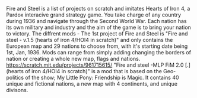   Fire and Steel is a list of projects on scratch and imitates Hearts of Iron 4, a Pardox interacive grand strategy game. You take charge of any country during 1936 and navigate through the Second World War. Each nation has its own military and industry and the aim of the game is to bring your nation to victory.
  The diffrent mods - The 1st project of Fire and Steel is "Fire and steel - v.1.5 (hearts of iron 4/HOI4 in scratch)" and only contains the European map and 29 nations to choose from, with it's starting date being 1st, Jan, 1936. Mods can range from simply adding changing the borders of nation or creating a whole new map, flags and nations. https://scratch.mit.edu/projects/961715615/ "Fire and steel -MLP FiM 2.0 [.] (hearts of iron 4/HOI4 in scratch)" is a mod that is based on the Geo-politics of the show; My Little Pony: Friendship is Magic. It contains 40 unique and fictional nations, a new map with 4 continents, and unique divisons.
